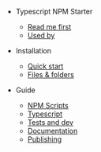 
* Typescript NPM Starter
  - [Read me first](README.md)
  - [Used by](used-by.md)

* Installation
  - [Quick start](install/quick-start.md)
  - [Files & folders](install/files-and-folders.md)

* Guide
  - [NPM Scripts](guide/npm-scripts.md)
  - [Typescript](guide/typescript.md)
  - [Tests and dev](guide/tests.md)
  - [Documentation](guide/documentation.md)
  - [Publishing](guide/publishing.md)
